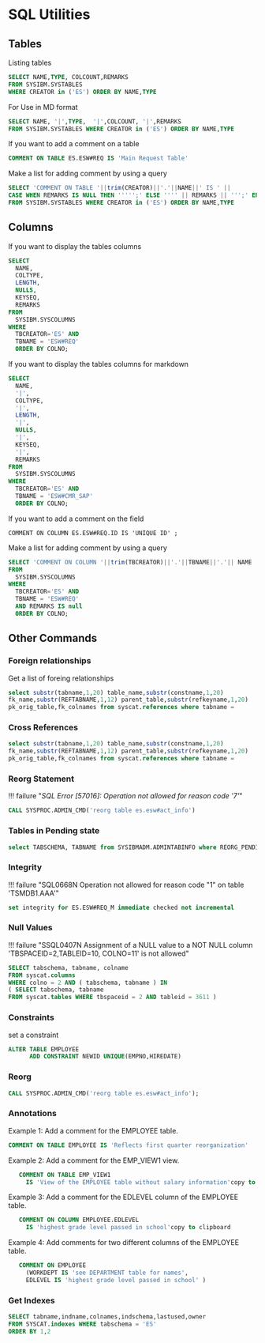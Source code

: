 # SQL Utilities

## Tables

Listing tables

```sql
SELECT NAME,TYPE, COLCOUNT,REMARKS
FROM SYSIBM.SYSTABLES
WHERE CREATOR in ('ES') ORDER BY NAME,TYPE
```

For Use in MD format

```sql
SELECT NAME, '|',TYPE,  '|',COLCOUNT, '|',REMARKS
FROM SYSIBM.SYSTABLES WHERE CREATOR in ('ES') ORDER BY NAME,TYPE
```

If you want to add a comment on a table

```sql
COMMENT ON TABLE ES.ESW#REQ IS 'Main Request Table'
```

Make a list for adding comment by using a query

```sql
SELECT 'COMMENT ON TABLE '||trim(CREATOR)||'.'||NAME||' IS ' ||
CASE WHEN REMARKS IS NULL THEN ''''';' ELSE '''' || REMARKS || ''';' END
FROM SYSIBM.SYSTABLES WHERE CREATOR in ('ES') ORDER BY NAME,TYPE
```

## Columns

If you want to display the tables columns

```sql
SELECT
  NAME,
  COLTYPE,
  LENGTH,
  NULLS,
  KEYSEQ,
  REMARKS
FROM
  SYSIBM.SYSCOLUMNS
WHERE
  TBCREATOR='ES' AND
  TBNAME = 'ESW#REQ'
  ORDER BY COLNO;
```

If you want to display the tables columns for markdown

```sql
SELECT
  NAME,
  '|',
  COLTYPE,
  '|',
  LENGTH,
  '|',
  NULLS,
  '|',
  KEYSEQ,
  '|',
  REMARKS
FROM
  SYSIBM.SYSCOLUMNS
WHERE
  TBCREATOR='ES' AND
  TBNAME = 'ESW#CMR_SAP'
  ORDER BY COLNO;
```

If you want to add a comment on the field

```esw
COMMENT ON COLUMN ES.ESW#REQ.ID IS 'UNIQUE ID' ;
```

Make a list for adding comment by using a query

```sql
SELECT 'COMMENT ON COLUMN '||trim(TBCREATOR)||'.'||TBNAME||'.'|| NAME ||' IS '''';'
FROM
  SYSIBM.SYSCOLUMNS
WHERE
  TBCREATOR='ES' AND
  TBNAME = 'ESW#REQ'
  AND REMARKS IS null
  ORDER BY COLNO;
```

## Other Commands

### Foreign relationships

Get a list of foreing relationships

```sql
select substr(tabname,1,20) table_name,substr(constname,1,20)
fk_name,substr(REFTABNAME,1,12) parent_table,substr(refkeyname,1,20)
pk_orig_table,fk_colnames from syscat.references where tabname =
```

### Cross References

```sql
select substr(tabname,1,20) table_name,substr(constname,1,20)
fk_name,substr(REFTABNAME,1,12) parent_table,substr(refkeyname,1,20)
pk_orig_table,fk_colnames from syscat.references where tabname =
```

### Reorg Statement

!!! failure "*SQL Error [57016]: Operation not allowed for reason code '7'*"

```sql
CALL SYSPROC.ADMIN_CMD('reorg table es.esw#act_info')
```

### Tables in Pending state

```sql
select TABSCHEMA, TABNAME from SYSIBMADM.ADMINTABINFO where REORG_PENDING = 'Y'
```

### Integrity

!!! failure "SQL0668N Operation not allowed for reason code "1" on table 'TSMDB1.AAA'"

```sql
set integrity for ES.ESW#REQ_M immediate checked not incremental
```

### Null Values

!!! failure "SSQL0407N Assignment of a NULL value to a NOT NULL column 'TBSPACEID=2,TABLEID=10, COLNO=11' is not allowed"

```sql
SELECT tabschema, tabname, colname
FROM syscat.columns
WHERE colno = 2 AND ( tabschema, tabname ) IN
( SELECT tabschema, tabname
FROM syscat.tables WHERE tbspaceid = 2 AND tableid = 3611 )
```

### Constraints

set a constraint

```sql
ALTER TABLE EMPLOYEE
      ADD CONSTRAINT NEWID UNIQUE(EMPNO,HIREDATE)
```

### Reorg

```sql
CALL SYSPROC.ADMIN_CMD('reorg table es.esw#act_info');
```

### Annotations

Example 1:  Add a comment for the EMPLOYEE table.

```sql
COMMENT ON TABLE EMPLOYEE IS 'Reflects first quarter reorganization'
```

Example 2:  Add a comment for the EMP_VIEW1 view.

```sql
   COMMENT ON TABLE EMP_VIEW1
     IS 'View of the EMPLOYEE table without salary information'copy to clipboard
```

Example 3:  Add a comment for the EDLEVEL column of the EMPLOYEE table.

```sql
   COMMENT ON COLUMN EMPLOYEE.EDLEVEL
     IS 'highest grade level passed in school'copy to clipboard
```

Example 4:  Add comments for two different columns of the EMPLOYEE table.

```sql
   COMMENT ON EMPLOYEE
     (WORKDEPT IS 'see DEPARTMENT table for names',
     EDLEVEL IS 'highest grade level passed in school' )
```

### Get Indexes

```sql
SELECT tabname,indname,colnames,indschema,lastused,owner
FROM SYSCAT.indexes WHERE tabschema = 'ES'
ORDER BY 1,2
```
